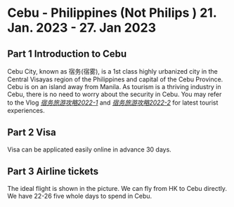 # Cebu - Philippines (Not Philips ) 21. Jan. 2023 - 27. Jan 2023
## Part 1 Introduction to Cebu
Cebu City, known as 宿务(宿雾), is a 1st class highly urbanized city in the Central Visayas region of the Philippines and capital of the Cebu Province.
Cebu is on an island away from Manila. As tourism is a thriving industry in Cebu, there is no need to worry about the security in Cebu. 
You may refer to the Vlog *[宿务旅游攻略2022-1](https://youtu.be/qIB_sNAncQU)* and *[宿务旅游攻略2022-2](https://youtu.be/VCAyanD0o-I)* for latest tourist experiences. 

## Part 2 Visa
Visa can be applicated easily online in advance 30 days.

## Part 3 Airline tickets
The ideal flight is shown in the picture. We can fly from HK to Cebu directly. We have 22-26 five whole days to spend in Cebu.
